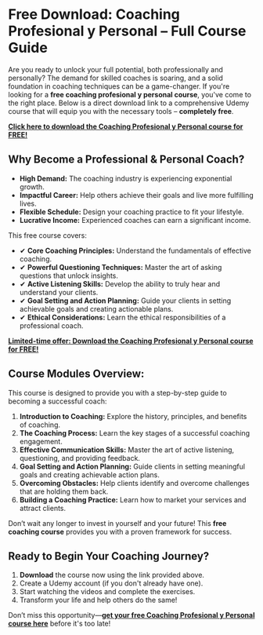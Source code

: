 # Free Download: Coaching Profesional y Personal – Full Course Guide

Are you ready to unlock your full potential, both professionally and personally? The demand for skilled coaches is soaring, and a solid foundation in coaching techniques can be a game-changer. If you're looking for a **free coaching profesional y personal course**, you've come to the right place. Below is a direct download link to a comprehensive Udemy course that will equip you with the necessary tools – **completely free**.

[**Click here to download the Coaching Profesional y Personal course for FREE!**](https://udemywork.com/coaching-profesional-y-personal)

## Why Become a Professional & Personal Coach?

*   **High Demand:** The coaching industry is experiencing exponential growth.
*   **Impactful Career:** Help others achieve their goals and live more fulfilling lives.
*   **Flexible Schedule:** Design your coaching practice to fit your lifestyle.
*   **Lucrative Income:** Experienced coaches can earn a significant income.

This free course covers:

*   ✔ **Core Coaching Principles:** Understand the fundamentals of effective coaching.
*   ✔ **Powerful Questioning Techniques:** Master the art of asking questions that unlock insights.
*   ✔ **Active Listening Skills:** Develop the ability to truly hear and understand your clients.
*   ✔ **Goal Setting and Action Planning:** Guide your clients in setting achievable goals and creating actionable plans.
*   ✔ **Ethical Considerations:** Learn the ethical responsibilities of a professional coach.

[**Limited-time offer: Download the Coaching Profesional y Personal course for FREE!**](https://udemywork.com/coaching-profesional-y-personal)

## Course Modules Overview:

This course is designed to provide you with a step-by-step guide to becoming a successful coach:

1.  **Introduction to Coaching:** Explore the history, principles, and benefits of coaching.
2.  **The Coaching Process:** Learn the key stages of a successful coaching engagement.
3.  **Effective Communication Skills:** Master the art of active listening, questioning, and providing feedback.
4.  **Goal Setting and Action Planning:** Guide clients in setting meaningful goals and creating achievable action plans.
5.  **Overcoming Obstacles:** Help clients identify and overcome challenges that are holding them back.
6.  **Building a Coaching Practice:** Learn how to market your services and attract clients.

Don’t wait any longer to invest in yourself and your future! This **free coaching course** provides you with a proven framework for success.

## Ready to Begin Your Coaching Journey?

1.  **Download** the course now using the link provided above.
2.  Create a Udemy account (if you don't already have one).
3.  Start watching the videos and complete the exercises.
4.  Transform your life and help others do the same!

Don’t miss this opportunity—**[get your free Coaching Profesional y Personal course here](https://udemywork.com/coaching-profesional-y-personal)** before it's too late!
